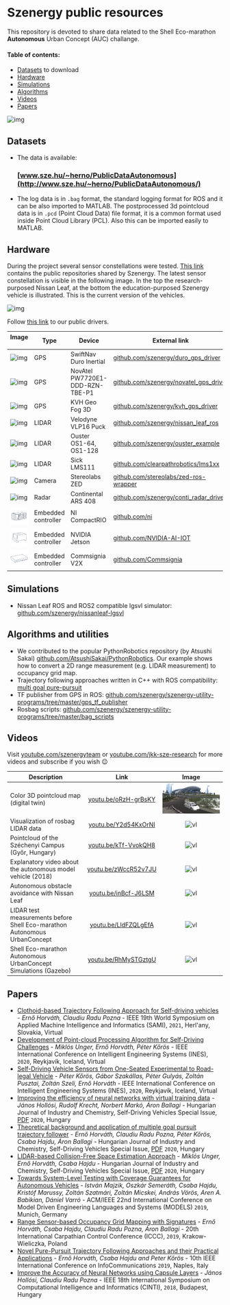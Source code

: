 # Szenergy public resources
This repository is devoted to share data related to the Shell Eco-marathon __Autonomous__ Urban Concept (AUC) challange. 

#### Table of contents:
- [Datasets](#datasets) to download
- [Hardware](#hardware)
- [Simulations](#simulations)
- [Algorithms](#algorithms)
- [Videos](#videos)
- [Papers](#papers)

![img](img/dataset-example-small.png)

## Datasets

- The data is available: 
  ### [www.sze.hu/~herno/PublicDataAutonomous](http://www.sze.hu/~herno/PublicDataAutonomous/)

- The log data is in `.bag` format, the standard logging format for ROS and it can be also imported to MATLAB. The postprocessed 3d pointcloud data is in `.pcd` (Point Cloud Data) file format, it is a common format used inside Point Cloud Library (PCL). Also this can be imported easily to MATLAB. 

## Hardware

During the project several sensor constellations were tested. [This link](https://github.com/search?q=topic%3Adriver+fork%3Atrue+org%3Aszenergy&type=Repositories) contains the public repositories shared by Szenergy. The latest sensor constellation is visible in the following image. In the top the research-purposed Nissan Leaf, at the bottom the education-purposed Szenergy vehicle is illustrated. This is the current version of the vehicles. 

![img](img/vehicle-sensors.svg)

Follow [this link](https://github.com/search?q=topic%3Adriver+fork%3Atrue+org%3Aszenergy&type=Repositories) to our public drivers.

| Image <img width=150/> | Type | Device | External link |
| --- | --- | --- | --- |
| ![img](img/sens-duro.svg) | GPS | SwiftNav Duro Inertial | [github.com/szenergy/duro_gps_driver](https://github.com/szenergy/duro_gps_driver) | 
| ![img](img/sens-nova.svg) | GPS | NovAtel PW7720E1-DDD-RZN-TBE-P1 | [github.com/szenergy/novatel_gps_driver](https://github.com/szenergy/novatel_gps_driver) |
| ![img](img/sens-kvhg.svg) | GPS | KVH Geo Fog 3D | [github.com/szenergy/kvh_gps_driver](https://github.com/szenergy/kvh_gps_driver) |
| ![img](img/sens-velo.svg) | LIDAR | Velodyne VLP16 Puck | [github.com/szenergy/nissan_leaf_ros](https://github.com/szenergy/nissan_leaf_ros) |
| ![img](img/sens-oust.svg) | LIDAR | Ouster OS1-64, OS1-128  | [github.com/szenergy/ouster_example](https://github.com/szenergy/ouster_example) |
| ![img](img/sens-sick.svg) | LIDAR | Sick LMS111  | [github.com/clearpathrobotics/lms1xx](https://github.com/clearpathrobotics/lms1xx) | 
| ![img](img/sens-zed1.svg) | Camera | Stereolabs ZED | [github.com/stereolabs/zed-ros-wrapper](https://github.com/stereolabs/zed-ros-wrapper) | 
| ![img](img/sens-cont.svg) | Radar | Continental ARS 408 |  [github.com/szenergy/conti_radar_driver](https://github.com/szenergy/conti_radar_driver)
| ![img](img/emb-crio.svg) | Embedded controller | NI CompactRIO | [github.com/ni](https://github.com/ni)
| ![img](img/emb-jetson.svg) | Embedded controller | NVIDIA Jetson | [github.com/NVIDIA-AI-IOT](https://github.com/NVIDIA-AI-IOT)
| ![img](img/emb-commsignia.svg) | Embedded controller | Commsignia V2X | [github.com/Commsignia](https://github.com/Commsignia)


## Simulations

- Nissan Leaf ROS and ROS2 compatible lgsvl simulator: [github.com/szenergy/nissanleaf-lgsvl](https://github.com/szenergy/nissanleaf-lgsvl)

## Algorithms and utilities

- We contributed to the popular PythonRobotics repository (by Atsushi Sakai) [github.com/AtsushiSakai/PythonRobotics](https://github.com/AtsushiSakai/PythonRobotics/). Our example shows how to convert a 2D range measurement (e.g. LIDAR measurement) to occupancy grid map.
- Trajectory following approaches written in C++ with ROS compatibility: [multi goal pure-pursuit](https://github.com/szenergy/szenergy-path-tracking)
- TF publisher from GPS in ROS: [github.com/szenergy/szenergy-utility-programs/tree/master/gps_tf_publisher](https://github.com/szenergy/szenergy-utility-programs/tree/master/gps_tf_publisher)
- Rosbag scripts: [github.com/szenergy/szenergy-utility-programs/tree/master/bag_scripts](https://github.com/szenergy/szenergy-utility-programs/tree/master/bag_scripts)


## Videos

Visit [youtube.com/szenergyteam](https://www.youtube.com/szenergyteam) or [youtube.com/jkk-sze-research](https://www.youtube.com/jkk-sze-research) for more videos and subscribe if you wish :wink:

| Description  | Link  | Image  |
|-|:-:|:-:|
| Color 3D pointcloud map (digital twin) | [youtu.be/oRzH-grBsKY](https://www.youtube.com/watch?v=oRzH-grBsKY)  | ![vl](img/vid-digital-twin-small.png)  |
| Visualization of rosbag LIDAR data  | [youtu.be/Y2d54KxOrNI](https://www.youtube.com/watch?v=Y2d54KxOrNI)  | ![vl](img/vid-lidar-data-small.png)  |
| Pointcloud of the Széchenyi Campus (Győr, Hungary)  | [youtu.be/kTf-VvokQH8](https://www.youtube.com/watch?v=kTf-VvokQH8)  | ![vl](img/pointcloud-small.png) |
| Explanatory video about the autonomous model vehicle (2018)  | [youtu.be/zWccR52v7JU](https://www.youtube.com/watch?v=zWccR52v7JU)  | ![vl](img/vid-model-2018-small.png)  |
| Autonomous obstacle avoidance with Nissan Leaf  | [youtu.be/inBcf-J6LSM](https://www.youtube.com/watch?v=inBcf-J6LSM)  | ![vl](img/vid-leaf01-small.png)  |
| LIDAR test measurements before Shell Eco-marathon Autonomous UrbanConcept | [youtu.be/LldFZQLgEfA](https://www.youtube.com/watch?v=LldFZQLgEfA)  | ![vl](img/vid-shell-2019-small.png)  |
| Shell Eco-marathon Autonomous UrbanConcept Simulations (Gazebo)| [youtu.be/RhMySTGztgU](https://www.youtube.com/watch?v=RhMySTGztgU)  | ![vl](img/vid-simulation-2020-small.png)  |

## Papers




- [Clothoid-based Trajectory Following Approach for Self-driving vehicles](https://ieeexplore.ieee.org/document/9378664) - *Ernő Horváth, Claudiu Radu Pozna* - IEEE 19th World Symposium on Applied Machine Intelligence and Informatics (SAMI), `2021`, Herl'any, Slovakia, Virtual
- [Development of Point-cloud Processing Algorithm for Self-Driving Challenges](https://ieeexplore.ieee.org/document/9147201) - *Miklós Unger, Ernő Horváth, Péter Kőrös* - IEEE International Conference on Intelligent Engineering Systems (INES), `2020`, Reykjavík, Iceland, Virtual
- [Self-Driving Vehicle Sensors from One-Seated Experimental to Road-legal Vehicle](https://ieeexplore.ieee.org/document/9147181) - *Péter Kőrös, Gábor Szakállas, Péter Gulyás, Zoltán Pusztai, Zoltán Szeli, Ernő Horváth* - IEEE International Conference on Intelligent Engineering Systems (INES), `2020`, Reykjavík, Iceland, Virtual
- [Improving the efficiency of neural networks with virtual training data](https://hjic.mk.uni-pannon.hu/index.php/hjic/article/view/913) - *János Hollósi, Rudolf Krecht, Norbert Markó, Áron Ballagi* - Hungarian Journal of Industry and Chemistry, Self-Driving Vehicles Special Issue, [PDF](https://hjic.mk.uni-pannon.hu/index.php/hjic/article/view/913/859) `2020`, Hungary
- [Theoretical background and application of multiple goal pursuit trajectory follower](https://hjic.mk.uni-pannon.hu/index.php/hjic/article/view/914) - *Ernő Horváth, Claudiu Radu Pozna, Péter Kőrös, Csaba Hajdu, Áron Ballagi* - Hungarian Journal of Industry and Chemistry, Self-Driving Vehicles Special Issue, [PDF](https://hjic.mk.uni-pannon.hu/index.php/hjic/article/view/914/860) `2020`, Hungary
- [LIDAR-based Collision-Free Space Estimation Approach](https://hjic.mk.uni-pannon.hu/index.php/hjic/article/view/916) - *Miklós Unger, Ernő Horváth, Csaba Hajdu* - Hungarian Journal of Industry and Chemistry, Self-Driving Vehicles Special Issue, [PDF](https://hjic.mk.uni-pannon.hu/index.php/hjic/article/view/916/862) `2020`, Hungary
- [Towards System-Level Testing with Coverage Guarantees for Autonomous Vehicles](https://ieeexplore.ieee.org/document/8906897) - *István Majzik, Oszkár Semeráth, Csaba Hajdu, Kristóf Marussy, Zoltán Szatmári, Zoltán Micskei, András Vörös, Aren A. Babikian, Dániel Varró* - ACM/IEEE 22nd International Conference on Model Driven Engineering Languages and Systems (MODELS) `2019`, Munich, Germany
- [Range Sensor-based Occupancy Grid Mapping with Signatures](https://ieeexplore.ieee.org/document/8765684) - *Ernő Horváth, Csaba Hajdu, Claudiu Radu Pozna, Áron Ballagi* - 20th International Carpathian Control Conference (ICCC), `2019`, Krakow-Wieliczka, Poland
- [Novel Pure-Pursuit Trajectory Following Approaches and their Practical Applications](https://ieeexplore.ieee.org/document/9089927) - *Ernő Horváth, Csaba Hajdu and Peter Kőrös* - 10th IEEE International Conference on InfoCommunications `2019`, Naples, Italy
- [Improve the Accuracy of Neural Networks using Capsule Layers](https://ieeexplore.ieee.org/document/8928194) - *János Hollósi, Claudiu Radu Pozna* - IEEE 18th International Symposium on Computational Intelligence and Informatics (CINTI), `2018`, Budapest, Hungary
